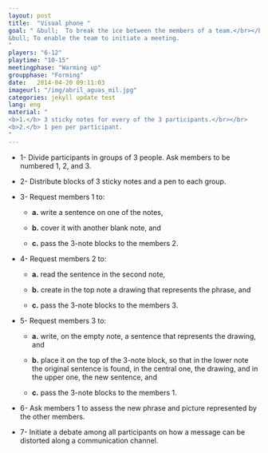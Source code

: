 ```yaml
---
layout: post
title:  "Visual phone "
goal: " &bull;  To break the ice between the members of a team.</br></br>
&bull; To enable the team to initiate a meeting.
"
players: "6-12"
playtime: "10-15"
meetingphase: "Warming up"
groupphase: "Forming"
date:   2014-04-20 09:11:03
imageurl: "/img/abril_aguas_mil.jpg"
categories: jekyll update test
lang: eng
material: "
<b>1.</b> 3 sticky notes for every of the 3 participants.</br></br>
<b>2.</b> 1 pen per participant.
"
---
```

- 1- Divide participants in groups of 3 people. Ask members to be numbered 1, 2, and 3.

- 2- Distribute blocks of 3 sticky notes and a pen to each group.

- 3- Request members 1 to:

	- <b>a.</b> write a sentence on one of the notes,

	- <b>b.</b> cover it with another blank note, and

	- <b>c.</b> pass the 3-note blocks to the members 2.

- 4- Request members 2 to:

	- <b>a.</b> read the sentence in the second note,

	- <b>b.</b> create in the top note a drawing that represents the phrase, and

	- <b>c.</b> pass the 3-note blocks to the members 3.

- 5- Request members 3 to:
	
	- <b>a.</b> write, on the empty note, a sentence that represents the drawing, and

	- <b>b.</b> place it on the top of the 3-note block, so that in the lower note the original sentence is found, in the central one, the drawing, and in the upper one, the new sentence, and

	- <b>c.</b> pass the 3-note blocks to the members 1.

- 6- Ask members 1 to assess the new phrase and picture represented by the other members.

- 7- Initiate a debate among all participants on how a message can be distorted along a communication channel.